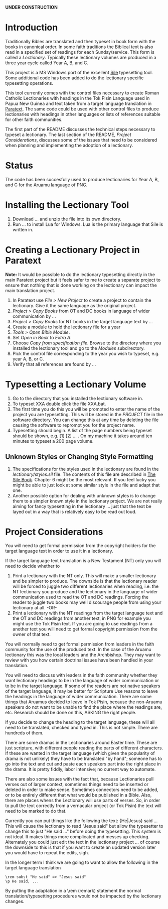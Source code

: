 **UNDER CONSTRUCTION**

# Introduction

Traditionally Bibles are translated and then typeset in book form with the books in canonical order. In some faith traditions the Biblical text is also read in a specified set of readings for each Sunday/service. This form is called a *Lectionary*. Typically these lectionary volumes are produced in a three year cycle called Year A, B, and C.

This project is a MS Windows port of the excellent [Sile](http://www.sile-typesetter.org/) typesetting tool. Some additional code has been added to do the lectionary specific typesetting operations.

This tool currently comes with the control files necessary to create Roman Catholic Lectionaries with headings in the Tok Pisin Language used in Papua New Guinea and text taken from a target language translation in [Paratext](http://paratext.org). The same code could be used with other control files to produce lectionaries with headings in other languages or lists of references suitable for other faith communities.

The first part of the README discusses the technical steps necessary to typeset a lectionary. The last section of the README, *Project Considerations*, discusses some of the issues that need to be considered when planning and implementing the adoption of a lectionary.

# Status

The code has been succesfully used to produce lectionaries for Year A, B, and C for the Aruamu language of PNG.

# Installing the Lectionary Tool

1. Download ... and unzip the file into its own directory.
2. Run ... to install Lua for Windows. Lua is the primary language that Sile is written in.

# Creating a Lectionary Project in Paratext

**Note:** It would be possible to do the lectionary typesetting directly in the main Paratext project but it feels safer to me to create a separate project to ensure that nothing that is done working on the lectionary can impact the main translation project.

1. In Paratext use *File > New Project* to create a project to contain the lectionary. Give it the same language as the original project.
2. *Project > Copy Books* from OT and DC books in language of wider communication by ...
3. *Project > Copy Books* for NT books in the target language text by ...
4. Create a module to hold the lectionary file for a year
  1. *Tools > Open Bible Module*. 
  2. Set *Open in Book* to *Extra A*. 
  3. Choose *Copy from specification file*. Browse to the directory where you installed the lectionary tool and go to the *Modules* subdirectory. 
  4. Pick the control file corresponding to the year you wish to typeset, e.g. year A, B, or C.
5. Verify that all references are found by ...

# Typesetting a Lectionary Volume

1. Go to the directory that you installed the lectionary software in.
2. To typeset XXA double click the file XXA.bat.
3. The first time you do this you will be prompted to enter the name of the project you are typesetting. This will be stored in the *PROJECT* file in the software directory. You can change this at any time by deleting the file causing the software to reprompt you for the project name.
4. Typesetting should begin. A list of the page numbers being typeset should be shown, e.g. [1] [2] ... . On my machine it takes around ten minutes to typeset a 200 page volume.

## Unknown Styles or Changing Style Formatting

1. The specifications for the styles used in the lectionary are found in the *lectionary/styles.sil* file. The contents of this file are described in [The Sile Book](http://www.sile-typesetter.org/images/sile-0.9.1.pdf). Chapter 6 might be the most relevant. If you feel lucky you might be able to just look at some similar style in the file and adapt that one.
2. Another possible option for dealing with unknown styles is to change them to a simpler known style in the lectionary project. We are not really aiming for fancy typesetting in the lectionary ... just that the text be layed out in a way that is relatively easy to be read out loud.

# Project Considerations

You will need to get formal permission from the copyright holders for the target language text in order to use it in a lectionary.

If the target language text translation is a New Testament (NT) only you will need to decide whether to

1. Print a lectionary with the NT only. This will make a smaller lectionary and be simpler to produce. The downside is that the lectionary reader will be forced to juggle two different lectionaries when reading, i.e. the NT lectionary you produce and the lectionary in the language of wider communication used to read the OT and DC readings. Forcing the reader to juggle two books may well discourage people from using your lectionary at all.  -OR-
2. Print a lectionary with the NT readings from the target language text and the OT and DC readings from another text, in PNG for example you might use the Tok Pisin text. If you are going to use readings from a another text you will need to get formal copyright permission from the owner of that text.

You will normally need to get formal permission from leaders in the faith community for the use of the produced text. In the case of the Aruamu lectionary this was the local leaders and the Archbishop. They may want to review with you how certain doctrinal issues have been handled in your translation.

You will need to discuss with leaders in the faith community whether they want lectionary headings to be in the language of wider communication or to be in the target language. If some of the readers are not native speakers of the target language, it may be better for Scripture Use reasons to leave the headings in the language of wider communication.  There are some things that Aruamus decided to leave in Tok Pisin, because the non-Aruamu speakers do not want to be unable to find the place where the readings are, etc.  Research should be done on this, ASKING the right people.

If you decide to change the heading to the target language, these will all need to be translated, checked and typed in.  This is not simple.  There are hundreds of them.  

There are some dramas in the Lectionaries around Easter time.  These are just scripture, with different people reading the parts of different characters.  If these are wanted in the target language (which given the popularity of drama is not unlikely) they have to be translated "by hand"; someone has to go into the text and cut and paste each speakers part into the right place in the drama.  It is pretty fiddly, labor intensive; no current way to automate. 

There are also some issues with the fact that, because Lectionaries pull verses out of larger context, sometimes things need to be inserted or deleted in order to make sense.  Sometimes connectors need to be added, or to be entirely different that what would be published in a Bible. Also, there are places whens the Lectionary will use parts of verses.  So, in order to pull the text correctly from a vernacular project (or Tok Pisin) the text will need to be marked to do that.

Currently you can put things like the following the text: {He|Jesus} said ...
This will cause the lectionary to read "Jesus said" but allow the typesetter to change this to just "He said ..." before doing the typesetting. This system is not ideal. It makes things more complicated and messes up checking. Alternately you could just edit the text in the lectionary project ... of course the downside to this is that if you want to create an updated version later you would have to repeat the edits, sigh.

In the longer term I think we are going to want to allow the following in the target language translation

    \rem subst "He said" => "Jesus said"
    \p He said, ...

By putting the adaptation in a \rem (remark) statement the normal translation/typesetting procedures would not be impacted by the lectionary changes.